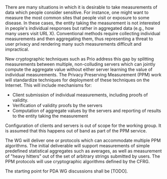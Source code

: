 There are many situations in which it is desirable to take
measurements of data which people consider sensitive. For instance,
one might want to measure the most common sites that people visit
or exposure to some disease. In these cases, the entity taking the
measurement is not interested in people's individual responses but
rather in aggregated data (e.g., how many users visit URL X).
Conventional methods require collecting individual measurements and then
aggregating them, thus representing a threat to user privacy and
rendering many such measurements difficult and impractical.

New cryptographic techniques such as Prio address this gap by splitting
measurements between multiple, non-colluding servers which can jointly compute the
aggregate value without either server learning the value of individual
measurements. The Privacy Preserving Measurement (PPM) work will standardize
techniques for deployment of these techniques on the Internet. This
will include mechanisms for:
         
- Client submission of individual measurements, including proofs of validity.
- Verification of validity proofs by the servers
- Computation of aggregate values by the servers and reporting of
  results to the entity taking the measurement
  
Configuration of clients and servers is out of scope for the working
group. It is assumed that this happens out of band as part of the
PPM service. 

The WG will deliver one or protocols which can accommodate multiple
PPM algorithms. The initial deliverable will support measurements of simple
predefined statistical aggregates such as averages, as well as measurement of "heavy hitters" out of the
set of arbitrary strings submitted by users.  The PPM protocols will use
cryptographic algorithms defined by the CFRG.

The starting point for PDA WG discussions shall be [TODO].










            
